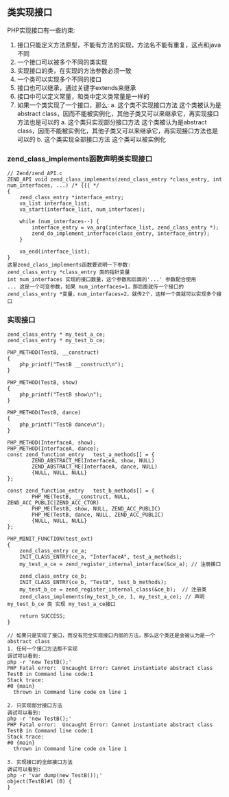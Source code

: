 ## 类实现接口
PHP实现接口有一些约束:
1. 接口只能定义方法原型，不能有方法的实现，方法名不能有重复，这点和java不同
2. 一个接口可以被多个不同的类实现
3. 实现接口的类，在实现的方法参数必须一致
4. 一个类可以实现多个不同的接口
5. 接口也可以继承，通过关键字extends来继承
6. 接口中可以定义常量，和类中定义类常量是一样的
7. 如果一个类实现了一个接口，那么:
  a. 这个类不实现接口方法 这个类被认为是abstract class，因而不能被实例化，其他子类又可以来继承它，再实现接口方法也是可以的
  a. 这个类只实现部分接口方法 这个类被认为是abstract class，因而不能被实例化，其他子类又可以来继承它，再实现接口方法也是可以的
  b. 这个类实现全部接口方法 这个类可以被实例化

### zend_class_implements函数声明类实现接口
```
// Zend/zend_API.c
ZEND_API void zend_class_implements(zend_class_entry *class_entry, int num_interfaces, ...) /* {{{ */
{
	zend_class_entry *interface_entry;
	va_list interface_list;
	va_start(interface_list, num_interfaces);

	while (num_interfaces--) {
		interface_entry = va_arg(interface_list, zend_class_entry *);
		zend_do_implement_interface(class_entry, interface_entry);
	}

	va_end(interface_list);
}
这里zend_class_implements函数要说明一下参数:
zend_class_entry *class_entry 类的指针变量
int num_interfaces 实现的接口数量，这个参数和后面的'...' 参数配合使用
... 这是一个可变参数，如果 num_interfaces=1，那后面就传一个接口的zend_class_entry *变量，num_interfaces=2，就传2个，这样一个类就可以实现多个接口
```

### 实现接口
```
zend_class_entry * my_test_a_ce;
zend_class_entry * my_test_b_ce;

PHP_METHOD(TestB, __construct)
{
	php_printf("TestB __construct\n");
}

PHP_METHOD(TestB, show)
{
	php_printf("TestB show\n");
}

PHP_METHOD(TestB, dance)
{
	php_printf("TestB dance\n");
}

PHP_METHOD(InterfaceA, show);
PHP_METHOD(InterfaceA, dance);
const zend_function_entry 	test_a_methods[] = {
		ZEND_ABSTRACT_ME(InterfaceA, show, NULL)
		ZEND_ABSTRACT_ME(InterfaceA, dance, NULL)
		{NULL, NULL, NULL}
};

const zend_function_entry 	test_b_methods[] = {
		PHP_ME(TestB, __construct, NULL, ZEND_ACC_PUBLIC|ZEND_ACC_CTOR)
		PHP_ME(TestB, show, NULL, ZEND_ACC_PUBLIC)
		PHP_ME(TestB, dance, NULL, ZEND_ACC_PUBLIC)
		{NULL, NULL, NULL}
};

PHP_MINIT_FUNCTION(test_ext)
{
	zend_class_entry ce_a;
	INIT_CLASS_ENTRY(ce_a, "InterfaceA", test_a_methods);
	my_test_a_ce = zend_register_internal_interface(&ce_a); // 注册接口

	zend_class_entry ce_b;
	INIT_CLASS_ENTRY(ce_b, "TestB", test_b_methods);
	my_test_b_ce = zend_register_internal_class(&ce_b);  // 注册类
	zend_class_implements(my_test_b_ce, 1, my_test_a_ce); // 声明 my_test_b_ce 类 实现 my_test_a_ce接口

	return SUCCESS;
}

// 如果只是实现了接口，而没有完全实现接口内部的方法，那么这个类还是会被认为是一个abstract class
1. 任何一个接口方法都不实现
调试可以看到:
php -r 'new TestB();'
PHP Fatal error:  Uncaught Error: Cannot instantiate abstract class TestB in Command line code:1
Stack trace:
#0 {main}
  thrown in Command line code on line 1
  
2. 只实现部分接口方法 
调试可以看到:
php -r 'new TestB();'
PHP Fatal error:  Uncaught Error: Cannot instantiate abstract class TestB in Command line code:1
Stack trace:
#0 {main}
  thrown in Command line code on line 1

3. 实现接口的全部接口方法
调试可以看到:
php -r 'var_dump(new TestB());'
object(TestB)#1 (0) {
}
```
